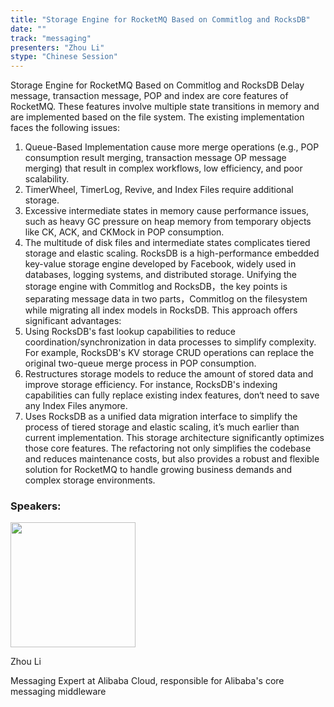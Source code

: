 ```yaml
---
title: "Storage Engine for RocketMQ Based on Commitlog and RocksDB"
date: ""
track: "messaging"
presenters: "Zhou Li"
stype: "Chinese Session"
---
```


Storage Engine for RocketMQ Based on Commitlog and RocksDB
    Delay message, transaction message, POP and index are core features of RocketMQ. These features involve multiple state transitions in memory and are implemented based on the file system. The existing implementation faces the following issues:
1. Queue-Based Implementation cause more merge operations (e.g., POP consumption result merging, transaction message OP message merging) that result in complex workflows, low efficiency, and poor scalability.
2. TimerWheel, TimerLog, Revive, and Index Files require additional storage.
3. Excessive intermediate states in memory cause performance issues, such as heavy GC pressure on heap memory from temporary objects like CK, ACK, and CKMock in POP consumption.
4. The multitude of disk files and intermediate states complicates tiered storage and elastic scaling. 
    RocksDB is a high-performance embedded key-value storage engine developed by Facebook, widely used in databases, logging systems, and distributed storage. Unifying the storage engine with Commitlog and RocksDB，the key points is separating message data in two parts，Commitlog on the filesystem while migrating all index models in RocksDB. This approach offers significant advantages:
1. Using RocksDB's fast lookup capabilities to reduce coordination/synchronization in data processes to simplify complexity. For example, RocksDB's KV storage CRUD operations can replace the original two-queue merge process in POP consumption.
2. Restructures storage models to reduce the amount of stored data and improve storage efficiency. For instance, RocksDB's indexing capabilities can fully replace existing index features, don‘t need to save any Index Files anymore.
3. Uses RocksDB as a unified data migration interface to simplify the process of tiered storage and elastic scaling, it’s much earlier than current implementation.
    This storage architecture significantly optimizes those core features. The refactoring not only simplifies the codebase and reduces maintenance costs, but also provides a robust and flexible solution for RocketMQ to handle growing business demands and complex storage environments.
### Speakers:


<img src="https://sessionize.com/image/89b7-400o400o1-3UL89hviMkFYw2SmgNyGZM.jpg" width="200" /><br/>

Zhou Li

Messaging Expert at Alibaba Cloud, responsible for Alibaba's core messaging middleware

